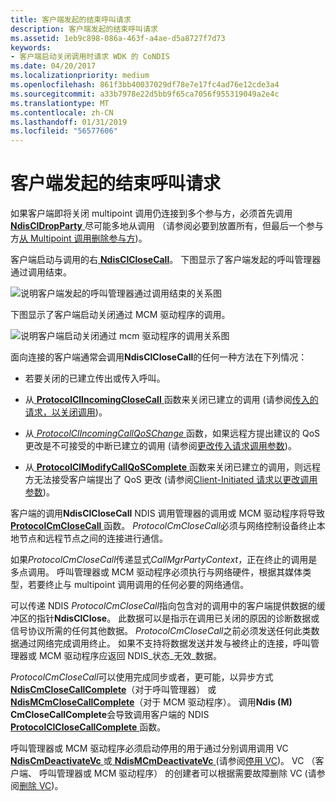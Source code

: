 ```yaml
---
title: 客户端发起的结束呼叫请求
description: 客户端发起的结束呼叫请求
ms.assetid: 1eb9c898-086a-463f-a4ae-d5a8727f7d73
keywords:
- 客户端启动关闭调用时请求 WDK 的 CoNDIS
ms.date: 04/20/2017
ms.localizationpriority: medium
ms.openlocfilehash: 861f3bb40037029df78e7e17fc4ad76e12cde3a4
ms.sourcegitcommit: a33b7978e22d5bb9f65ca7056f955319049a2e4c
ms.translationtype: MT
ms.contentlocale: zh-CN
ms.lasthandoff: 01/31/2019
ms.locfileid: "56577606"
---
```

# <a name="client-initiated-request-to-close-a-call"></a>客户端发起的结束呼叫请求





如果客户端即将关闭 multipoint 调用仍连接到多个参与方，必须首先调用[ **NdisClDropParty** ](https://msdn.microsoft.com/library/windows/hardware/ff561629)尽可能多地从调用 （请参阅必要到放置所有，但最后一个参与方[从 Multipoint 调用删除参与方](dropping-a-party-from-a-multipoint-call.md))。

客户端启动与调用的右[ **NdisClCloseCall**](https://msdn.microsoft.com/library/windows/hardware/ff561627)。 下图显示了客户端发起的呼叫管理器通过调用结束。

![说明客户端发起的呼叫管理器通过调用结束的关系图](images/cm-20.png)

下图显示了客户端启动关闭通过 MCM 驱动程序的调用。

![说明客户端启动关闭通过 mcm 驱动程序的调用关系图](images/fig1-20.png)

面向连接的客户端通常会调用**NdisClCloseCall**的任何一种方法在下列情况：

-   若要关闭的已建立传出或传入呼叫。

-   从[ **ProtocolClIncomingCloseCall** ](https://msdn.microsoft.com/library/windows/hardware/ff570230)函数来关闭已建立的调用 (请参阅[传入的请求，以关闭调用](incoming-request-to-close-a-call.md))。

-   从[ *ProtocolClIncomingCallQoSChange* ](https://msdn.microsoft.com/library/windows/hardware/ff570229)函数，如果远程方提出建议的 QoS 更改是不可接受的中断已建立的调用 (请参阅[更改传入请求调用参数](incoming-request-to-change-call-parameters.md))。

-   从[ **ProtocolClModifyCallQoSComplete** ](https://msdn.microsoft.com/library/windows/hardware/ff570233)函数来关闭已建立的调用，则远程方无法接受客户端提出了 QoS 更改 (请参阅[Client-Initiated 请求以更改调用参数](client-initiated-request-to-change-call-parameters.md))。

客户端的调用**NdisClCloseCall** NDIS 调用管理器的调用或 MCM 驱动程序将导致[ **ProtocolCmCloseCall** ](https://msdn.microsoft.com/library/windows/hardware/ff570241)函数。 *ProtocolCmCloseCall*必须与网络控制设备终止本地节点和远程节点之间的连接进行通信。

如果*ProtocolCmCloseCall*传递显式*CallMgrPartyContext*，正在终止的调用是多点调用。 呼叫管理器或 MCM 驱动程序必须执行与网络硬件，根据其媒体类型，若要终止与 multipoint 调用调用的任何必要的网络通信。

可以传递 NDIS *ProtocolCmCloseCall*指向包含对的调用中的客户端提供数据的缓冲区的指针**NdisClClose**。 此数据可以是指示在调用已关闭的原因的诊断数据或信号协议所需的任何其他数据。 *ProtocolCmCloseCall*之前必须发送任何此类数据通过网络完成调用终止。 如果不支持将数据发送并发与被终止的连接，呼叫管理器或 MCM 驱动程序应返回 NDIS\_状态\_无效\_数据。

*ProtocolCmCloseCall*可以使用完成同步或者，更可能，以异步方式[ **NdisCmCloseCallComplete**](https://msdn.microsoft.com/library/windows/hardware/ff561655)（对于呼叫管理器） 或[ **NdisMCmCloseCallComplete**](https://msdn.microsoft.com/library/windows/hardware/ff562803)（对于 MCM 驱动程序）。 调用**Ndis (M) CmCloseCallComplete**会导致调用客户端的 NDIS [ **ProtocolClCloseCallComplete** ](https://msdn.microsoft.com/library/windows/hardware/ff570225)函数。

呼叫管理器或 MCM 驱动程序必须启动停用的用于通过分别调用调用 VC [ **NdisCmDeactivateVc** ](https://msdn.microsoft.com/library/windows/hardware/ff561657)或[ **NdisMCmDeactivateVc** ](https://msdn.microsoft.com/library/windows/hardware/ff562818)(请参阅[停用 VC](deactivating-a-vc.md))。 VC （客户端、 呼叫管理器或 MCM 驱动程序） 的创建者可以根据需要故障删除 VC (请参阅[删除 VC](deleting-a-vc.md))。

 

 





